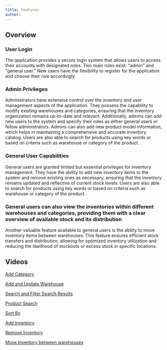 ```yaml
---
title: Features
author:  
---
```


## Overview

### User Login

The application provides a secure login system that allows users to access their accounts with designated roles. Two main roles exist: "admin" and "general user." New users have the flexibility to register for the application and choose their role accordingly.

### Admin Privileges

Administrators have extensive control over the inventory and user management aspects of the application. They possess the capability to modify existing warehouses and categories, ensuring that the inventory organization remains up-to-date and relevant. Additionally, admins can add new users to the system and specify their roles as either general users or fellow administrators. Admins can also add new product model information, which helps in maintaining a comprehensive and accurate inventory catalog. Users are also able to search for products using key words or based on criteria such as warehouse or category of the product.

### General User Capabilities

General users are granted limited but essential privileges for inventory management. They have the ability to add new inventory items to the system and remove existing ones as necessary, ensuring that the inventory remains updated and reflective of current stock levels. Users are also able to search for products using key words or based on criteria such as warehouse or category of the product.

### General users can also view the inventories within different warehouses and categories, providing them with a clear overview of available stock and its distribution

Another valuable feature available to general users is the ability to move inventory items between warehouses. This feature ensures efficient stock transfers and distribution, allowing for optimized inventory utilization and reducing the likelihood of stockouts or excess stock in specific locations.

## Videos

[Add Category](https://www.youtube.com/watch?v=zk9qrMWnNsY&list=PLOMKXcM-anvm3COOF--KmQfIzFJySkNM9&index=3&ab_channel=AjayNair)

[Add and Update Warehouse](https://www.youtube.com/watch?v=bG1rkHwNZsY&list=PLOMKXcM-anvm3COOF--KmQfIzFJySkNM9&index=4&ab_channel=AjayNair)

[Search and Filter Search Results](https://www.youtube.com/watch?v=bkrCRBhXGTU&list=PLOMKXcM-anvm3COOF--KmQfIzFJySkNM9&index=5&ab_channel=AjayNair)

[Product Search](https://www.youtube.com/watch?v=GOZMVds8qLo&list=PLOMKXcM-anvm3COOF--KmQfIzFJySkNM9&index=6&ab_channel=AjayNair)

[Sort By](https://www.youtube.com/watch?v=xmR4yoYktXg&list=PLOMKXcM-anvm3COOF--KmQfIzFJySkNM9&index=7&ab_channel=AjayNair)

[Add Inventory](https://www.youtube.com/watch?v=oMM1rHGjGME&list=PLOMKXcM-anvm3COOF--KmQfIzFJySkNM9&index=2&ab_channel=AjayNair)

[Remove Inventory](https://www.youtube.com/watch?v=SvRoHQltSzE&list=PLOMKXcM-anvm3COOF--KmQfIzFJySkNM9&ab_channel=AjayNair)

[Move Inventory between warehouses](https://www.youtube.com/shorts/AiGxtb7rp3U)
